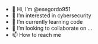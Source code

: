 - 👋 Hi, I’m @esegordo951
- 👀 I’m interested in cybersecurity 
- 🌱 I’m currently learning code 
- 💞️ I’m looking to collaborate on ...
- 📫 How to reach me 

<!---
esegordo951/esegordo951 is a ✨ special ✨ repository because its `README.md` (this file) appears on your GitHub profile.
You can click the Preview link to take a look at your changes.
--->
